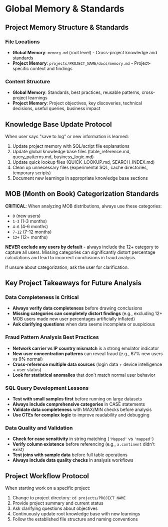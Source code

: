 # Global Memory & Standards

## Project Memory Structure & Standards

### File Locations
- **Global Memory**: `memory.md` (root level) - Cross-project knowledge and standards
- **Project Memory**: `projects/PROJECT_NAME/docs/memory.md` - Project-specific context and findings

### Content Structure
- **Global Memory**: Standards, best practices, reusable patterns, cross-project learnings
- **Project Memory**: Project objectives, key discoveries, technical decisions, useful queries, business impact

## Knowledge Base Update Protocol

When user says "save to log" or new information is learned:
1. Update project memory with SQL/script file explanations
2. Update global knowledge base files (table_reference.md, query_patterns.md, business_logic.md)
3. Update quick lookup files (QUICK_LOOKUP.md, SEARCH_INDEX.md)
4. Clean up unnecessary files (experimental SQL, cache directories, temporary scripts)
5. Document new learnings in appropriate knowledge base sections

## MOB (Month on Book) Categorization Standards

**CRITICAL**: When analyzing MOB distributions, always use these categories:
- `0` (new users)
- `1-3` (1-3 months)
- `4-6` (4-6 months)
- `7-12` (7-12 months)
- `12+` (12+ months)

**NEVER exclude any users by default** - always include the 12+ category to capture all users. Missing categories can significantly distort percentage calculations and lead to incorrect conclusions in fraud analysis.

If unsure about categorization, ask the user for clarification.

## Key Project Takeaways for Future Analysis

### Data Completeness is Critical
- **Always verify data completeness** before drawing conclusions
- **Missing categories can completely distort findings** (e.g., excluding 12+ MOB users made new user percentages artificially inflated)
- **Ask clarifying questions** when data seems incomplete or suspicious

### Fraud Pattern Analysis Best Practices
- **Network carrier vs IP country mismatch** is a strong emulator indicator
- **New user concentration patterns** can reveal fraud (e.g., 67% new users vs 9% normal)
- **Cross-reference multiple data sources** (login data + device intelligence + user status)
- **Look for statistical anomalies** that don't match normal user behavior

### SQL Query Development Lessons
- **Test with small samples first** before running on large datasets
- **Always include comprehensive categories** in CASE statements
- **Validate data completeness** with MAX/MIN checks before analysis
- **Use CTEs for complex logic** to improve readability and debugging

### Data Quality and Validation
- **Check for case sensitivity** in string matching (`'Mapped'` vs `'mapped'`)
- **Verify column existence** before referencing (e.g., `a.continent` didn't exist)
- **Test joins with sample data** before full table operations
- **Always include data quality checks** in analysis workflows

## Project Workflow Protocol

When starting work on a specific project:
1. Change to project directory: `cd projects/PROJECT_NAME`
2. Provide project summary and current status
3. Ask clarifying questions about objectives
4. Continuously update root knowledge base with new learnings
5. Follow the established file structure and naming conventions
